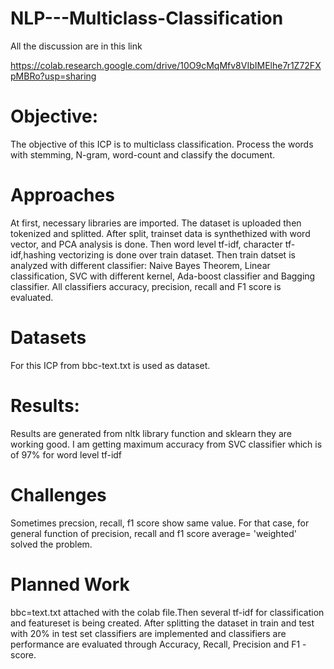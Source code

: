 # NLP---Multiclass-Classification

All the discussion are in this link

https://colab.research.google.com/drive/10O9cMqMfv8VIbIMElhe7r1Z72FXpMBRo?usp=sharing 

# Objective:

The objective of this ICP is to multiclass classification. Process the words with stemming, N-gram, word-count and classify the document.

# Approaches

At first, necessary libraries are imported. The dataset is uploaded then tokenized and splitted. After split, trainset data is synthethized with word vector, and PCA analysis is done. Then word level tf-idf, character tf-idf,hashing vectorizing is done over train dataset. Then train datset is analyzed with different classifier: Naive Bayes Theorem, Linear classification, SVC with different kernel, Ada-boost classifier and Bagging classifier. All classifiers accuracy, precision, recall and F1 score is evaluated.

# Datasets

For this ICP from bbc-text.txt is used as dataset.

# Results:

Results are generated from nltk library function and sklearn they are working good. I am getting maximum accuracy from SVC classifier which is of 97% for word level tf-idf

# Challenges

Sometimes precsion, recall, f1 score show same value. For that case, for general function of precision, recall and f1 score average= 'weighted' solved the problem.

# Planned Work

bbc=text.txt attached with the colab file.Then several tf-idf for classification and featureset is being created. After splitting the dataset in train and test with 20% in test set classifiers are implemented and classifiers are performance are evaluated through Accuracy, Recall, Precision and F1 -score.
